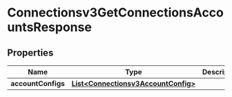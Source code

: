 

# Connectionsv3GetConnectionsAccountsResponse


## Properties

| Name | Type | Description | Notes |
|------------ | ------------- | ------------- | -------------|
|**accountConfigs** | [**List&lt;Connectionsv3AccountConfig&gt;**](Connectionsv3AccountConfig.md) |  |  [optional] |



